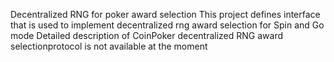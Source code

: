 Decentralized RNG for poker
award selection This project defines interface that is used to implement decentralized rng award selection for Spin and Go mode Detailed description of CoinPoker decentralized RNG award selectionprotocol 
is not available at the moment
